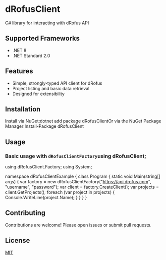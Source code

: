 # dRofusClient

C# library for interacting with dRofus API

## Supported Frameworks

- .NET 8
- .NET Standard 2.0

## Features

- Simple, strongly-typed API client for dRofus
- Project listing and basic data retrieval
- Designed for extensibility

## Installation

Install via NuGet:dotnet add package dRofusClientOr via the NuGet Package Manager:Install-Package dRofusClient
## Usage

### Basic usage with `dRofusClientFactory`using dRofusClient;
using dRofusClient.Factory;
using System;

namespace dRofusClientExample
{
	class Program
	{
		static void Main(string[] args)
		{
			var factory = new dRofusClientFactory("https://api.drofus.com", "username", "password");
			var client = factory.CreateClient();
			var projects = client.GetProjects();
			foreach (var project in projects)
			{
				Console.WriteLine(project.Name);
			}
		}
	}
}
## Contributing

Contributions are welcome! Please open issues or submit pull requests.

## License

[MIT](LICENSE)
